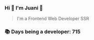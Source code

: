 ### Hi 👋 I&#39;m Juani 🦁

> I&#39;m a Frontend Web Developer SSR

### 📚 Days being a developer: 715
